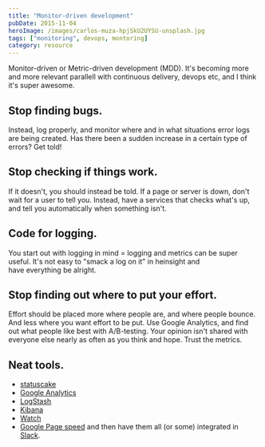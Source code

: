 ```yaml
---
title: "Monitor-driven development"
pubDate: 2015-11-04
heroImage: /images/carlos-muza-hpjSkU2UYSU-unsplash.jpg
tags: ["monitoring", devops, montoring]
category: resource
---
```


Monitor-driven or Metric-driven development (MDD). It's becoming more and more relevant parallell with continuous delivery, devops etc, and I think it's super awesome.

## Stop finding bugs.

Instead, log properly, and monitor where and in what situations error logs are being created. Has there been a sudden increase in a certain type of errors? Get told!

## Stop checking if things work.

If it doesn't, you should instead be told. If a page or server is down, don't wait for a user to tell you. Instead, have a services that checks what's up, and tell you automatically when something isn't.

## Code for logging. 

You start out with logging in mind = logging and metrics can be super useful. It's not easy to "smack a log on it" in heinsight and have everything be alright.

## Stop finding out where to put your effort. 

Effort should be placed more where people are, and where people bounce. And less where you want effort to be put. Use Google Analytics, and find out what people like best with A/B-testing. Your opinion isn't shared with everyone else nearly as often as you think and hope. Trust the metrics.

## Neat tools.

- [statuscake](https://www.statuscake.com/paid-website-monitoring/)
- [Google Analytics](http://www.google.com/analytics/)
- [LogStash](https://www.elastic.co/products/logstash)
- [Kibana](https://www.elastic.co/products/kibana)
- [Watch](https://www.elastic.co/products/watcher)
- [Google Page speed](https://developers.google.com/speed/?hl=en) and then have them all (or some) integrated in [Slack](https://slack.com/).
